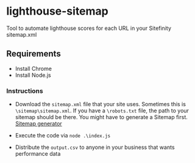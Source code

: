 # lighthouse-sitemap

Tool to automate lighthouse scores for each URL in your Sitefinity sitemap.xml

## Requirements

- Install Chrome
- Install Node.js

### Instructions

- Download the `sitemap.xml` file that your site uses.  Sometimes this is `\sitemap\sitemap.xml`.  If you have a `\robots.txt` file, the path to your sitemap should be there. You might have to generate a Sitemap first.  [Sitemap generator](https://www.progress.com/documentation/sitefinity-cms/sitemap-generator)

- Execute the code via `node .\index.js`
- Distribute the `output.csv` to anyone in your business that wants performance data
